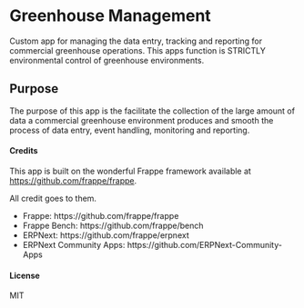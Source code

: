 # Greenhouse Management

Custom app for managing the data entry, tracking and reporting for commercial greenhouse operations. This apps function is STRICTLY environmental control of greenhouse environments.

## Purpose

The purpose of this app is the facilitate the collection of the large amount of data a commercial greenhouse environment produces and smooth the process of data entry, event handling, monitoring and reporting. 

#### Credits

This app is built on the wonderful Frappe framework available at <a>https://github.com/frappe/frappe</a>. 

All credit goes to them.

<ul>
<li>Frappe: <a>https://github.com/frappe/frappe</a></li>
<li>Frappe Bench: <a>https://github.com/frappe/bench</a></li>
<li>ERPNext: <a>https://github.com/frappe/erpnext</a></li>
<li>ERPNext Community Apps: <a>https://github.com/ERPNext-Community-Apps</a></li>
</ul>

#### License

MIT